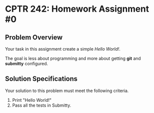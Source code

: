 # CPTR 242: Homework Assignment #0

## Problem Overview
Your task in this assignment create a simple _Hello World!_.

The goal is less about programming and more about getting __git__ and __submitty__ configured.

## Solution Specifications

Your solution to this problem must meet the following criteria.

1. Print "Hello World!"
2. Pass all the tests in Submitty.
